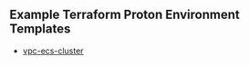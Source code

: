 ## Example Terraform Proton Environment Templates

- [vpc-ecs-cluster](./vpc-ecs-cluster/v1/README.md)